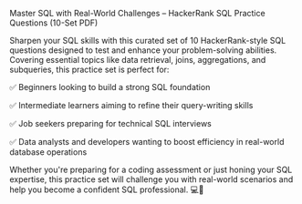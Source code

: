 Master SQL with Real-World Challenges – HackerRank SQL Practice Questions (10-Set PDF)

Sharpen your SQL skills with this curated set of 10 HackerRank-style SQL questions designed to test and enhance your problem-solving abilities. Covering essential topics like data retrieval, joins, aggregations, and subqueries, this practice set is perfect for:

✅ Beginners looking to build a strong SQL foundation

✅ Intermediate learners aiming to refine their query-writing skills

✅ Job seekers preparing for technical SQL interviews

✅ Data analysts and developers wanting to boost efficiency in real-world database operations

Whether you're preparing for a coding assessment or just honing your SQL expertise, this practice set will challenge you with real-world scenarios and help you become a confident SQL professional. 💻🚀
